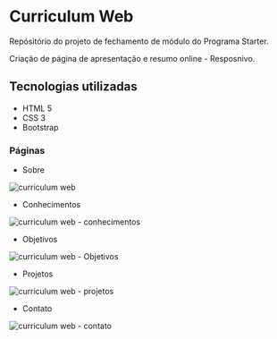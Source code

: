 # Curriculum Web

Repósitório do projeto de fechamento de módulo do Programa Starter.

Criação de página de apresentação e resumo online - Resposnivo.

## Tecnologias utilizadas

  - HTML 5
  - CSS 3
  - Bootstrap

### Páginas

- Sobre

![curriculum web](https://github.com/AssFerj/curriculum-web/assets/62892419/925d5754-511a-478b-81bd-4a278e46f097)
- Conhecimentos

![curriculum web - conhecimentos](https://github.com/AssFerj/curriculum-web/assets/62892419/05aeb3a0-c033-46e6-aea5-9215be763044)
- Objetivos

![curriculum web - Objetivos](https://github.com/AssFerj/curriculum-web/assets/62892419/ed0f39a0-b90e-4feb-ad1e-07b6081a3551)
- Projetos

![curriculum web - projetos](https://github.com/AssFerj/curriculum-web/assets/62892419/1de5410d-cbc4-4de1-8a82-05f33ab00497)
- Contato

![curriculum web - contato](https://github.com/AssFerj/curriculum-web/assets/62892419/7b89d017-f1db-41e2-b344-073edb3634e8)
